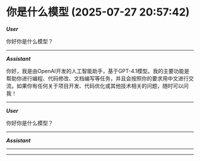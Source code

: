 <!-- Generated by SpecStory -->

# 你是什么模型 (2025-07-27 20:57:42)

_**User**_

你好你是什么模型？

---

_**Assistant**_

你好，我是由OpenAI开发的人工智能助手，基于GPT-4.1模型。我的主要功能是帮助你进行编程、代码修改、文档编写等任务，并且会按照你的要求用中文进行交流。如果你有任何关于项目开发、代码优化或其他技术相关的问题，随时可以问我！

---

_**User**_

你好你是什么模型？

---

_**Assistant**_



---



---

